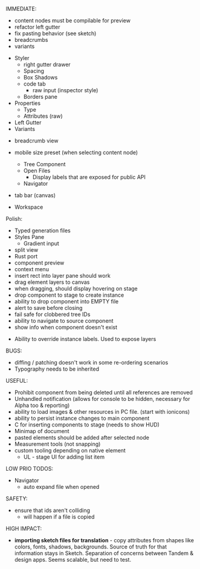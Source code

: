 IMMEDIATE:

* content nodes must be compilable for preview
* refactor left gutter
* fix pasting behavior (see sketch)
* breadcrumbs
* variants

- Styler
  * right gutter drawer
  * Spacing
  * Box Shadows
  * code tab
    * raw input (inspector style)
  * Borders pane
- Properties
  * Type
  * Attributes (raw)
- Left Gutter
- Variants

* breadcrumb view
* mobile size preset (when selecting content node)

  * Tree Component
  * Open Files
    * Display labels that are exposed for public API
  * Navigator

- tab bar (canvas)

- Workspace

Polish:

* Typed generation files
* Styles Pane
  * Gradient input
* split view
* Rust port
* component preview
* context menu
* insert rect into layer pane should work
* drag element layers to canvas
* when dragging, should display hovering on stage
* drop component to stage to create instance
* ability to drop component into EMPTY file
* alert to save before closing
* fail safe for clobbered tree IDs
* ability to navigate to source component
* show info when component doesn't exist

- Ability to override instance labels. Used to expose layers

BUGS:

* diffing / patching doesn't work in some re-ordering scenarios
* Typography needs to be inherited

USEFUL:

* Prohibit component from being deleted until all references are removed
* Unhandled notification (allows for console to be hidden, necessary for Alpha too & reporting)
* ability to load images & other resources in PC file. (start with ionicons)
* ability to persist instance changes to main component
* C for inserting components to stage (needs to show HUD)
* Minimap of document
* pasted elements should be added after selected node
* Measurement tools (not snapping)
* custom tooling depending on native element
  * UL - stage UI for adding list item

LOW PRIO TODOS:

* Navigator
  * auto expand file when opened

SAFETY:

* ensure that ids aren't colliding
  * will happen if a file is copied

HIGH IMPACT:

* **importing sketch files for translation** - copy attributes from shapes like colors, fonts, shadows, backgrounds. Source of truth for that information stays in Sketch. Separation of concerns between Tandem & design apps. Seems scalable, but need to test.
